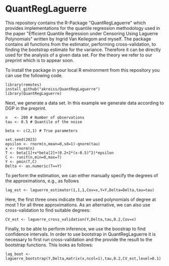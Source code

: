 # QuantRegLaguerre
This repository contains the R-Package "QuantRegLaguerre" which provides implementations for the quantile regression methodology used in the paper
"Efficient Quantile Regression under Censoring Using Laguerre Polynomials" written by Ingrid Van Keilegom and myself. The package contains all functions from the
estimator, performing cross-validation, to finding the bootstrap estimate for the variance. Therefore it can be directly used for the analysis of a given data set.
For the theory we refer to our preprint which is to appear soon.

To install the package in your local R environment from this repository you can use the following code.
```
library(remotes)
install_github("akreiss/QuantRegLaguerre")
library(QuantRegLaguerre)
```

Next, we generate a data set. In this example we generate data according to DGP in the preprint.

```
n   <- 200 # Number of observations
tau <- 0.5 # Quantile of the noise

beta <- c(2,1) # True parameters

set.seed(2023)
epsilon <- rnorm(n,mean=0,sd=1)-qnorm(tau)
x <- rnorm(n)
T <- beta[1]+x*beta[2]+(0.2+2*(x-0.5)^2)*epsilon
C <- runif(n,min=0,max=7)
Y <- pmin(T,C)
Delta <- as.numeric(T==Y)
```

To perform the estimation, we can either manually specify the degrees of the approximations, e.g., as follows
```
lag_est <- laguerre_estimator(1,1,1,Cov=x,Y=Y,Delta=Delta,tau=tau)
```
Here, the first three ones indicate that we used polynomials of degree at most 1 for all three approximations. As an alternative, we can also use cross-validation
to find suitable degrees:
```
CV_est <- laguerre_cross_validation(Y,Delta,tau,0.2,Cov=x)
```
Finally, to be able to perform inference, we use the boostrap to find confidence intervals. In order to use bootstrap in QuantRegLaguerre it is necessary to first
run cross-validation and the provide the result to the bootstrap functions. This looks as follows:
```
lag_boot <- laguerre_bootstrap(Y,Delta,matrix(x,ncol=1),tau,0.2,CV_est,level=0.1)
```
